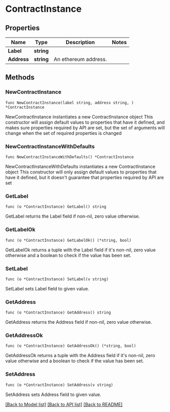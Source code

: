 # ContractInstance

## Properties

Name | Type | Description | Notes
------------ | ------------- | ------------- | -------------
**Label** | **string** |  | 
**Address** | **string** | An ethereum address. | 

## Methods

### NewContractInstance

`func NewContractInstance(label string, address string, ) *ContractInstance`

NewContractInstance instantiates a new ContractInstance object
This constructor will assign default values to properties that have it defined,
and makes sure properties required by API are set, but the set of arguments
will change when the set of required properties is changed

### NewContractInstanceWithDefaults

`func NewContractInstanceWithDefaults() *ContractInstance`

NewContractInstanceWithDefaults instantiates a new ContractInstance object
This constructor will only assign default values to properties that have it defined,
but it doesn't guarantee that properties required by API are set

### GetLabel

`func (o *ContractInstance) GetLabel() string`

GetLabel returns the Label field if non-nil, zero value otherwise.

### GetLabelOk

`func (o *ContractInstance) GetLabelOk() (*string, bool)`

GetLabelOk returns a tuple with the Label field if it's non-nil, zero value otherwise
and a boolean to check if the value has been set.

### SetLabel

`func (o *ContractInstance) SetLabel(v string)`

SetLabel sets Label field to given value.


### GetAddress

`func (o *ContractInstance) GetAddress() string`

GetAddress returns the Address field if non-nil, zero value otherwise.

### GetAddressOk

`func (o *ContractInstance) GetAddressOk() (*string, bool)`

GetAddressOk returns a tuple with the Address field if it's non-nil, zero value otherwise
and a boolean to check if the value has been set.

### SetAddress

`func (o *ContractInstance) SetAddress(v string)`

SetAddress sets Address field to given value.



[[Back to Model list]](../README.md#documentation-for-models) [[Back to API list]](../README.md#documentation-for-api-endpoints) [[Back to README]](../README.md)


